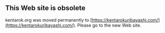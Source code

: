 ## This Web site is obsolete

kentarok.org was moved permanently to [https://kentarokuribayashi.com/](https://kentarokuribayashi.com/). Please go to the new Web site.

